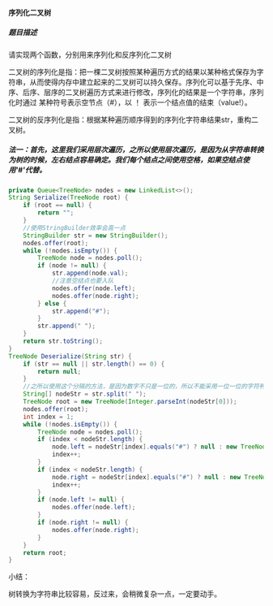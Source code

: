 #### 序列化二叉树

##### 题目描述

请实现两个函数，分别用来序列化和反序列化二叉树

二叉树的序列化是指：把一棵二叉树按照某种遍历方式的结果以某种格式保存为字符串，从而使得内存中建立起来的二叉树可以持久保存。序列化可以基于先序、中序、后序、层序的二叉树遍历方式来进行修改，序列化的结果是一个字符串，序列化时通过 某种符号表示空节点（#），以 ！ 表示一个结点值的结束（value!）。

二叉树的反序列化是指：根据某种遍历顺序得到的序列化字符串结果str，重构二叉树。

<!--more-->

##### 法一：首先，这里我们采用层次遍历，之所以使用层次遍历，是因为从字符串转换为树的时候，左右结点容易确定。我们每个结点之间使用空格，如果空结点使用'#'代替。

```java
private Queue<TreeNode> nodes = new LinkedList<>();
String Serialize(TreeNode root) {
    if (root == null) {
        return "";
    }
    //使用StringBuilder效率会高一点
    StringBuilder str = new StringBuilder();
    nodes.offer(root);
    while (!nodes.isEmpty()) {
        TreeNode node = nodes.poll();
        if (node != null) {
            str.append(node.val);
            //注意空结点也要入队
            nodes.offer(node.left);
            nodes.offer(node.right);
        } else {
            str.append("#");
        }
        str.append(" ");
    }
    return str.toString();
}
TreeNode Deserialize(String str) {
    if (str == null || str.length() == 0) {
        return null;
    }
    //之所以使用这个分隔的方法，是因为数字不只是一位的，所以不能采用一位一位的字符判断
    String[] nodeStr = str.split(" ");
    TreeNode root = new TreeNode(Integer.parseInt(nodeStr[0]));
    nodes.offer(root);
    int index = 1;
    while (!nodes.isEmpty()) {
        TreeNode node = nodes.poll();
        if (index < nodeStr.length) {
            node.left = nodeStr[index].equals("#") ? null : new TreeNode(Integer.parseInt(nodeStr[index]));
            index++;
        }
        if (index < nodeStr.length) {
            node.right = nodeStr[index].equals("#") ? null : new TreeNode(Integer.parseInt(nodeStr[index]));
            index++;
        }
        if (node.left != null) {
            nodes.offer(node.left);
        }
        if (node.right != null) {
            nodes.offer(node.right);
        }
    }
    return root;
}
```

小结：

树转换为字符串比较容易，反过来，会稍微复杂一点，一定要动手。